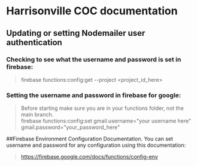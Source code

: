 # Harrisonville COC documentation
## Updating or setting Nodemailer user authentication
### Checking to see what the username and password is set in firebase:
> firebase functions:config:get --project <project_id_here>
### Setting the username and password in firebase for google:
>Before starting make sure you are in your functions folder, not the main branch. <br>
>firebase functions:config:set gmail.username="your username here" gmail.password="your_password_here"

##Firebase Environment Configuration Documentation. You can set username and password for any configuration using this documentation:
>https://firebase.google.com/docs/functions/config-env

